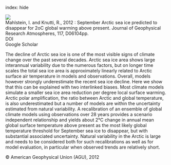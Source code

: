 index: hide

<div class="Citation">
    <div class="Citation-thumb CitationThumb-linked"  data-href="https://doi.org/10.1029/2011jd016709">
      <img src="https://static.claimspace.cloud/climate-study-static/refs/thumbs/10/Mahlstein_and_Knutti_2012_-thumb.png" />
    </div>

  <div class="Citation-body">
    <div class="Citation-text">Mahlstein, I. and Knutti, R., 2012 : September Arctic sea ice predicted to disappear for 2oC global warming above present. <span class="Article-journal">Journal of Geophysical Research Atmospheres, </span><span class="Article-volume">117, </span>D06104pp.</div>
    <div class="Citation-links">
      <div class="CitationLink" data-href="https://doi.org/10.1029/2011jd016709">
        <div class="CitationLink-icon CitationLink-Doi"></div>
        <div class="CitationLink-text">DOI</div>
      </div>
      <div class="CitationLink" data-href="https://scholar.google.com/scholar?q=10.1029/2011jd016709">
        <div class="CitationLink-icon CitationLink-Scholar"></div>
        <div class="CitationLink-text">Google Scholar</div>
      </div>
    </div>
  </div>
</div>

The decline of Arctic sea ice is one of the most visible signs of climate change over the past several decades. Arctic sea ice area shows large interannual variability due to the numerous factors, but on longer time scales the total sea ice area is approximately linearly related to Arctic surface air temperature in models and observations. Overall, models however strongly underestimate the recent sea ice decline. Here we show that this can be explained with two interlinked biases. Most climate models simulate a smaller sea ice area reduction per degree local surface warming. Arctic polar amplification, the ratio between Arctic and global temperature, is also underestimated but a number of models are within the uncertainty estimated from natural variability. A recalibration of an ensemble of global climate models using observations over 28 years provides a scenario independent relationship and yields about 2°C change in annual mean global surface temperature above present as the most likely global temperature threshold for September sea ice to disappear, but with substantial associated uncertainty. Natural variability in the Arctic is large and needs to be considered both for such recalibrations as well as for model evaluation, in particular when observed trends are relatively short.

<div class="Citation-copy">
&copy; American Geophysical Union (AGU), 2012 
</div>